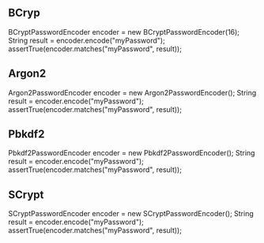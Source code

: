 
## BCryp
BCryptPasswordEncoder encoder = new BCryptPasswordEncoder(16);
String result = encoder.encode("myPassword");
assertTrue(encoder.matches("myPassword", result));

## Argon2
Argon2PasswordEncoder encoder = new Argon2PasswordEncoder();
String result = encoder.encode("myPassword");
assertTrue(encoder.matches("myPassword", result));

## Pbkdf2
Pbkdf2PasswordEncoder encoder = new Pbkdf2PasswordEncoder();
String result = encoder.encode("myPassword");
assertTrue(encoder.matches("myPassword", result));

## SCrypt
SCryptPasswordEncoder encoder = new SCryptPasswordEncoder();
String result = encoder.encode("myPassword");
assertTrue(encoder.matches("myPassword", result));
